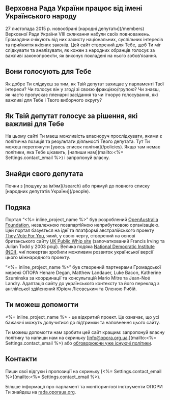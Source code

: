 <h2 class="h3">Верховна Рада України працює від імені Українського народу</h2>
27 листопада 2015 р. новообрані [народні депутати](/members) Верховної Ради України VIIІ скликання набули своїх повноважень. Громадяни очікують від них захисту національних, суспільних інтересів та прийняття якісних законів. Цей сайт створений для Тебе, щоб Ти міг слідкувати та аналізувати, як кожен з народних обранців голосує за важливі  законопроекти, як виконує покладені на нього зобов’язання.

<h2 class="h3">Вони голосують для Тебе</h2>
Як добре Ти слідкуєш за тим, як Твій депутат захищає у парламенті Твої інтереси? Чи голосує він у згоді зі своєю фракцією/групою? Чи знаєш, як часто пропускає пленарні засідання та чи ігнорує голосування, які важливі для Тебе і Твого виборчого округу?

<h2 class="h3">Як Твій депутат голосує за рішення, які важливі для Тебе</h2>
На цьому сайті Ти маєш можливість власноруч прослідкувати, якими є політична позиція та  результати діяльності Твого депутата. Тут Ти можеш переглянути [увесь список політик](/policies). Якщо там немає політики, яка Тебе цікавить, [напиши нам](mailto:<%= Settings.contact_email %>) і запропонуй власну.

<h2 class="h3">Знайди свого депутата</h2>
Почни з [пошуку за ім’ям](/search) або прямуй до повного списку [народних депутатів України](/people).

<h2 class="h3">Подяка</h2>

Портал “<%= inline_project_name %>” був розроблений [OpenAustralia Foundation](https://www.openaustraliafoundation.org.au), незалежною позапартійною неприбутковою організацією. Цей портал базується на ідеї та платформі австралійського проекту [They Vote For You](https://theyvoteforyou.org.au), який, у свою чергу, створений на основі британського сайту [UK Public Whip site](http://www.publicwhip.org.uk/) (започаткований Francis Irving та Julian Todd  у 2003 році). Велика подяка [National Democratic Institute (NDI)](https://www.ndi.org/), чиї пожертви зробили можливим розвиток української версії цього міжнародного проекту.

“<%= inline_project_name %>” був створений партнерами Громадської мережі ОПОРА Henare Degan, Matthew Landauer, Luke Bacon, Katherine Szuminska за координації та консультацій Mario Mitre та Jean-Noé Landry. Адаптація сайту до українського контексту та його переклад з англійської здійснений Юрієм Лісовським та Оленою Рибій.

<h2 class="h3" id="contribute">Ти можеш допомогти</h2>

<%= inline_project_name %> - це відкритий проект. Це означає, що усі бажаючі можуть долучитися до підтримки та наповнення цього сайту.

Ти можеш допомогти нам зробити цей сайт кращим: запропонуй власну політику та напиши нам на скриньку [info@opora.org.ua.](mailto:<%= Settings.contact_email %>) або [обговорюючи уже існуючі політики](/policies).

<h2 class="h3" id="contact">Контакти</h2>

Пиши свої відгуки і пропозиції на скриньку [<%= Settings.contact_email %>](mailto:<%= Settings.contact_email %>).

Більше інформації про парламент та моніторингові інструменти ОПОРИ Ти знайдеш на [rada.oporaua.org](http://rada.oporaua.org).

